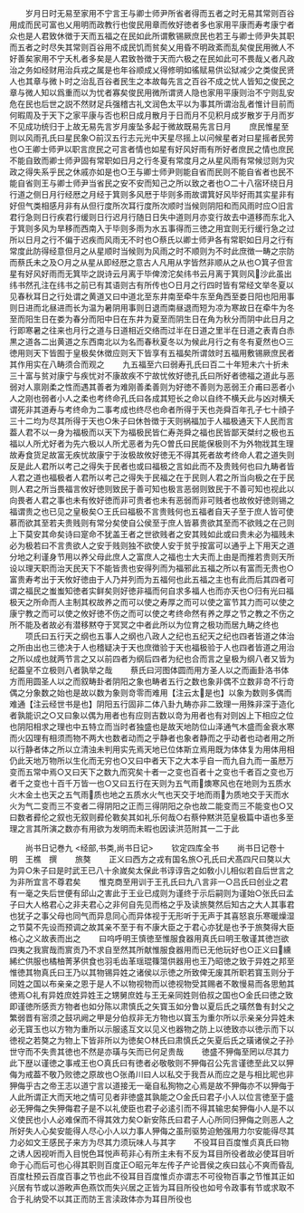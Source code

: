 <!-- { "loadSidebar": true } -->
　　岁月日时无易至家用不宁言王与卿士师尹所省者得而五者之时无易其常则百谷用成而民可富也乂用明而政教行也俊民用章而攸好徳者多也家用平康而寿考康宁者众也是人君致休徴于天而五福之在民如此所谓敷锡厥庶民也若王与卿士师尹失其职而五者之时尽失其常则百谷用不成民饥而贫矣乂用昏不明政紊而乱矣俊民用微人不好善矣家用不宁夭札者多矣是人君致咎徴于天而六极之在民如此可不畏哉乂者凡政治之务如经财用治兵戎之属是也年谷顺成乂得修明如徭赋易供讼狱减少之类俊民贤人也其章与微卜时之治乱百谷者民生之本故每先言之百谷不成之忧人皆知之俊民之章与微人知以爲重而以为忧者寡矣俊民用微所谓贤人隐也家用平康则治不宁则乱安危在民也后世之説不然财足兵强稽古礼文润色太平以为事其所谓治乱者惟计目前而何暇周及于天下之家平康与否也积日成月散月于日而月不见积月成岁散岁于月而岁不见成功统归于上故无易先言岁月废坠多起于微故既易先言日月
　　庶民惟星至则以风雨孔氏曰星民象○前汉五行志元光中天星尽摇上以问候星者对曰星摇者民劳也○王卿士师尹以职言庶民之可言者情也如星有好风好雨有所好者庶民之情也庶民不能自致而卿士师尹固有常职如日月之行冬夏有常度月之从星风雨有常候愆则为灾政之得失系乎民之休戚亦如是也○王与卿士师尹则能自省而民则不能自省者也民不能自省则王与卿士师尹当省民之安不安而知己之所以致之者也○二十八宿环绕日月行道之侧日月行经厯之月经于箕则多风厯于毕则多雨故谓箕好风毕好雨其实星非有好但气类相感月非有从但行度所次耳行度所次顺时当候则阴阳和而风雨时应○旧言君行急则日行疾君行缓则日行迟月行随日日失中道则月亦变行故去中道移而东北入于箕则多风为旱移而西南入于毕则多雨为水五事得而三徳之用宜则无行缓行急之过所以日月之行不偏于迟疾而风雨无不时也○蔡氏以卿士师尹各有常职如日月之行有常度此防得经意但月之从星顺时当候则为风雨之时不顺则为不时此庶徴一畴之宗防而蔡氏未之及○月之从星从即经厯之意古人凡用从字皆然非顺从之从也○箕子但言星有好风好雨而无箕毕之説诗云月离于毕俾滂沱矣纬书云月离于箕则风沙此虽出纬书然孔注在纬书之前已有其语则古有所传也○日月之行四时皆有常经文举冬夏以见春秋耳日之行处谓之黄道又曰中道北至东井南至牵牛东至角西至娄日阳也阳用事则日进而北昼进而长为温为暑阴用事则日退而南昼退而短为凉为寒故日在牵牛为冬至而阳生日在娄为春分而阳中日在东井为夏至而阴生日在角为秋分而阴中此日月之行即寒暑之往来也月行之道与日道相近交络而过半在日道之里半在日道之表青白赤黒之道各二出黄道之东西南北以为名而春秋夏冬以为候此月行之有冬有夏然也○三徳用则天下皆囿于皇极矣休徴应则天下皆享有五福矣所谓敛时五福用敷锡厥庶民者其作用实在八畴须合而观之
　　九五福至六曰弱寿孔氏曰百二十年短未六十折未三十富与贫对康宁与疾忧对不康故疾不宁故忧攸好徳孔氏曰所好者徳福之道此与恶弱对人禀刚柔之性而遇其善者为难刚善柔善则为好徳不善则为恶弱王介甫曰恶者小人之刚也弱者小人之柔也考终命孔氏曰各成其短长之命以自终不横夭此与凶对横夭谓死非其道寿与考终命为二事考成也终尽也命者所得于天也尧舜百年孔子七十顔子三十二均为尽其所得于天也○朱子曰休咎徴于天则祸福加于人福极通天下人民而言葢人君不以一身为福极而以天下为福极民皆仁寿尧舜之福也民皆鄙天桀纣之极也五福以人所尤好者为先六极以人所尤恶者为先○曽氏曰民能保极则不为外物戕其生理故寿食货足故富无疾忧故康宁于汝极故攸好徳无不得其死者故考终命人君之道失则反是此人君所以考己之得失于民者也或曰福极之言如此而不及贵贱何也曰九畴者皆人君之道也福极者人君所以考己之得失于民福之在于民则人君之所当向极之在于民则人君之所当畏福言攸好徳则致民于善可知也极言恶弱则致民于不善可知也视此以向畏者人君之事也未有攸好徳而非可贵者也未有恶弱而非可贱者也故攸好徳则锡之福谓贵之也已见之皇极矣○王氏曰福极不言贵贱何也五福者自天子至于庶人皆可使慕而欲其至若夫贵贱则有常分矣使自公侯至于庶人皆慕贵欲其至而不欲贱之在己则上下莫安其命矣诗曰寔命不犹盖王者之世欲贱者之安其贱如此或曰贵未必为福贱未必为极若曰不言贵欲人之安于贱则独不欲使人安于贫乎按富可以通乎上下用天之道分地之利谨身节用以养父母此庶人之富庶人之福也士大夫而上由是而推若贵则天所设以理天职而治天民天下不能皆贵也安得列而为福邪此五福之所以有富而无贵也○富贵寿考出于天攸好徳由于人乃并列而为五福何也此五福之主也有此而后其四者可谓之福民之蚩蚩知徳者实鲜矣则好徳非福而何自求多福人也而亦天也○归有光曰福极天之所命而人主制其权故养之而可以使之寿厚之而可以使之富节其力而可以使之康宁教之而可以使之攸好徳不伤之而可以使之考终命然有养之厚之节之教之不伤之所不能及者故必有潜移黙夺于冥冥之中者此所以为位育之极功而居九畴之终也
　　项氏曰五行天之纲也五事人之纲也八政人之纪也五纪天之纪也四者皆道之体治之所由出也三徳决于人也稽疑决于天也庶徴验于天也福极验于人也四者皆道之用治之所以成也就两节言之又以前四者为纲后四者为纪也合而言之皇极为纲八者又皆为纪葢皇不立极则八者孰举之哉
　　蔡氏曰河图体圆而用方圣人以之而画卦洛书体方而用圆圣人以之而叙畴卦者阴阳之象也畴者五行之数也象非偶不立数非竒不行竒偶之分象数之始也是故以数为象则竒零而难用【注云太是也】以象为数则多偶而难通【注云经世书是也】阴阳五行固非二体八卦九畴亦非二致理一用殊非深于造化者孰能识之○又曰象以偶为用者也有应则吉数以竒为用者也有对则凶上下相应之位也阴阳相求之理也中五特立而当时者独盛也是故天地防位山泽通气木盛而金衰水寒而火囚理有相须而物不两大也数者动而之乎静者也象者静而之乎动者也动者用之所以行静者体之所以立清浊未判用实先焉天地已位体斯立焉用既为体体复为用体用相仍此天地万物所以生化而无穷也○又曰中者天下之大本乎自一而九自九而一虽厯万变而五常中焉○又曰天下之数九而究矣十者一之变也百者十之变也千者百之变也万者千之变也十百千万皆一也○又曰五行在天则为五气雨燠寒风也在地则为五质水火木金土也天之五气雨质也地之五质水火气也天交于地而雨为质地交于天而水火为气二变而三不变者二得阴阳之正而三得阴阳之杂也故二能变而三不能变也○又曰数者彛伦之叙也无叙则彛伦斁矣其如礼乐何哉○右蔡仲黙洪范皇极篇中语也多至理之言其所演之数亦有用欲为发明而未暇也因读洪范附其一二于此








　　尚书日记巻九
<经部,书类,尚书日记>
　　钦定四库全书
　　尚书日记卷十　　　　　明　王樵　撰
　　旅獒
　　正义曰西方之戎有国名旅○孔氏曰犬髙四尺曰獒以大为异○朱子曰是时武王已八十余嵗矣太保此书谆谆告之如敎小儿相似若自后世言之为非所宜言不尊君矣
　　惟克商至用训于王孔氏曰九八言非一○吕氏曰创业之君有一毫之失后世便有邱山之害此于王业已成则为谨终于示后嗣则为谨始○张氏曰孟子曰大人格君心之非夫君心之非何自先见而格之乎及读旅獒然后知古之大人其事君也犹子之事父母也同气而异息同心而异体视于无形听于无声于其喜怒哀乐寒暖燥湿之节莫不先设而预调之故其亲不至于有不康大臣之于君心亦犹是也予于旅獒得大臣格心之义故表而出之
　　曰呜呼明王慎徳至惟服食器用真氏曰明王敬谨其徳岂欲四夷之我賔哉而賔贡乃不求自至然其所献惟服食器用而已无他玩好也○正义曰纁絺纻供服也橘柚菁茅供食也羽毛齿革瑶琨篠簜供器用也王乃昭徳之致于异姓之邦至惟徳其物真氏曰王乃以其物锡异姓之诸侯以示徳之所致俾无废其所职若寳玉则分于同姓之国以布亲亲之恩于是人不以物视物而以徳视物受其赐者不敢慢易而各思勉其徳焉○礼有异姓庶姓异姓王之甥舅庶姓与王无亲同姓则伯叔之国也○金氏曰徳之致即谨徳所感贡方物者也如分陈以肃慎氏之矢寳玉如分鲁以夏后氏之璜然鲁有封父之繁弱晋有宻须之鼓巩阙之甲是分伯叔非无方物也以寳玉为重尔所以示亲亲分异姓未必无寳玉也以方物为重所以示服逺互文以见义也器物之防上以徳致亦以徳示而下以徳视之若獒之为物上下皆非所以为徳矣○林氏曰肃慎氏之矢夏后氏之璜诸侯之子孙世守而不失贵其徳也不然是亦璜与矢而已何足贵哉
　　徳盛不狎侮至罔以尽其力此下歴以谨徳之事戒王也○真氏曰有徳者必敬敬则不狎侮召公先言谨徳至此又以狎侮为戒葢不敬乃败徳之原故也○张甬川曰人以私交于我吾从而应之是与相比昵也非狎侮乎古之帝王志以道宁言以道接无一毫自私狥物之心焉是故不狎侮亦不以狎侮于人此所谓正大而天地之情可见者非徳盛其孰能之○金氏曰君子小人以位言徳至于盛必无狎侮之失狎侮君子是不以礼使臣也君子必逺引而不得其输忠矣狎侮小人是不以义使民也小人必难保而不得其效力矣○新安陈氏曰君子人心所同归狎侮之则恶人之所好失人心矣安能得人尽心小人以力事人狎侮之虽刑驱势迫勉强用力尔安能得尽其力必如文王感民子来方为尽其力须玩味人与其字
　　不役耳目百度惟贞真氏曰物之诱人因视听而入目悦色耳悦声苟非心有所主未有不反为耳目所役者故必使耳目听命于心而后可也心得其职则百度正○昭元年左传子产论晋侯之疾曰兹心不爽而昏乱百度杜预云百度百事之节也此不役耳目百度惟贞亦谓志不可役物百事之节惟其正如兴居有节或以游畋声色燕饮而失兴居之正皆为耳目所役也如号令政事有节或求取不合于礼纳受不以其正而防王言渎政体亦为耳目所役也

